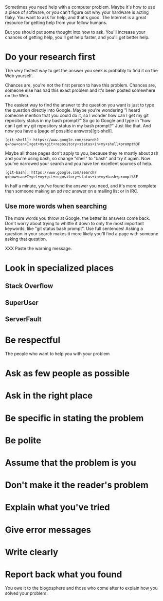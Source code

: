 Sometimes you need help with a computer problem.  Maybe it's how
to use a piece of software, or you can't figure out why your hardware
is acting flaky.  You want to ask for help, and that's good.  The
Internet is a great resource for getting help from your fellow
humans.

But you should put some thought into how to ask.  You'll increase
your chances of getting help, you'll get help faster, and you'll
get better help.

# Do your research first

The very fastest way to get the answer you seek is probably to find
it on the Web yourself.

Chances are, you're not the first person to have this problem.
Chances are, someone else has had this exact problem and it's been
posted somewhere on the Web.

The easiest way to find the answer to the question you want is just
to type the question directly into Google.  Maybe you're wondering
"I heard someone mention that you could do it, so I wonder how can
I get my git repository status in my bash prompt?"  So go to Google
and type in "how can I get my git repository status in my bash
prompt?"  Just like that.  And now you have a
[page of possible answers][git-shell].

    [git-shell]: https://www.google.com/search?q=how+can+I+get+my+git+repository+status+in+my+shell+prompt%3F

Maybe all those pages don't apply to you, because they're mostly
about zsh and you're using bash, so change "shell" to "bash" and
try it again.  Now you've narrowed your search and you have ten
excellent sources of help.

    [git-bash]: https://www.google.com/search?q=how+can+I+get+my+git+repository+status+in+my+bash+prompt%3F

In half a minute, you've found the answer you need, and it's more
complete than someone making an *ad hoc* answer on a mailing list
or in IRC.

## Use more words when searching

The more words you throw at Google, the better its answers come
back.  Don't worry about trying to whittle it down to only the most
important keywords, like "git status bash prompt".  Use full
sentences!  Asking a question in your search makes it more likely
you'll find a page with someone asking that question.

XXX Paste the warning message.

# Look in specialized places

## Stack Overflow

## SuperUser

## ServerFault

# Be respectful

The people who want to help you with your problem 

# Ask as few people as possible

# Ask in the right place

# Be specific in stating the problem

# Be polite

# Assume that the problem is you

# Don't make it the reader's problem

# Explain what you've tried

# Give error messages

# Write clearly

# Report back what you found

You owe it to the blogosphere and those who come after to explain
how you solved your problem.
